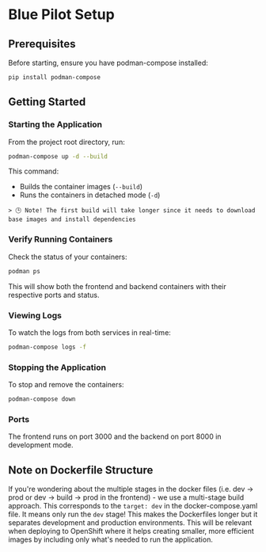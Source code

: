 # Blue Pilot Setup

## Prerequisites

Before starting, ensure you have podman-compose installed:

```bash
pip install podman-compose
```

## Getting Started

### Starting the Application

From the project root directory, run:

```bash
podman-compose up -d --build
```

This command:
- Builds the container images (`--build`)
- Runs the containers in detached mode (`-d`)

```
> 🕒 Note! The first build will take longer since it needs to download base images and install dependencies
```

### Verify Running Containers

Check the status of your containers:

```bash
podman ps
```

This will show both the frontend and backend containers with their respective ports and status.

### Viewing Logs

To watch the logs from both services in real-time:

```bash
podman-compose logs -f
```

### Stopping the Application

To stop and remove the containers:

```bash
podman-compose down
```

### Ports
The frontend runs on port 3000 and the backend on port 8000 in development mode.

## Note on Dockerfile Structure

If you're wondering about the multiple stages in the docker files (i.e. dev -> prod or dev -> build -> prod in the frontend) - we use a multi-stage build approach. This corresponds to the `target: dev` in the docker-compose.yaml file. It means only run the `dev` stage! This makes the Dockerfiles longer but it separates development and production environments. This will be relevant when deploying to OpenShift where it helps creating smaller, more efficient images by including only what's needed to run the application.